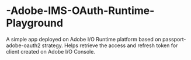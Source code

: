 # -Adobe-IMS-OAuth-Runtime-Playground
A simple app deployed on Adobe I/O Runtime platform based on passport-adobe-oauth2 strategy. Helps retrieve the access and refresh token for client created on Adobe I/O Console.
